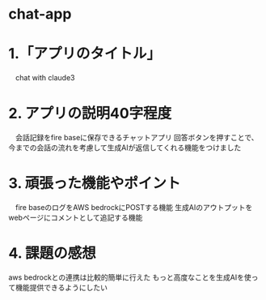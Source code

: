 # chat-app


# 1.「アプリのタイトル」
　chat with claude3
 
# 2. アプリの説明40字程度
　会話記録をfire baseに保存できるチャットアプリ
  回答ボタンを押すことで、今までの会話の流れを考慮して生成AIが返信してくれる機能をつけました
 
# 3. 頑張った機能やポイント
　fire baseのログをAWS bedrockにPOSTする機能
  生成AIのアウトプットをwebページにコメントとして追記する機能
 
# 4. 課題の感想
aws bedrockとの連携は比較的簡単に行えた
もっと高度なことを生成AIを使って機能提供できるようにしたい
